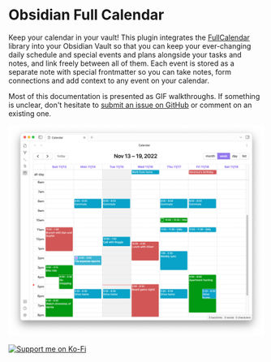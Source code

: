 # Obsidian Full Calendar

Keep your calendar in your vault! This plugin integrates the [FullCalendar](https://github.com/fullcalendar/fullcalendar) library into your Obsidian Vault so that you can keep your ever-changing daily schedule and special events and plans alongside your tasks and notes, and link freely between all of them. Each event is stored as a separate note with special frontmatter so you can take notes, form connections and add context to any event on your calendar.

Most of this documentation is presented as GIF walkthroughs. If something is unclear, don't hesitate to [submit an issue on GitHub](https://github.com/obsidian-community/obsidian-full-calendar/issues) or comment on an existing one.

<!-- comment -->

![Sample Calendar](assets/sample-calendar.png)

[![Support me on Ko-Fi](https://ko-fi.com/img/githubbutton_sm.svg)](https://ko-fi.com/M4M1GQ84A)
